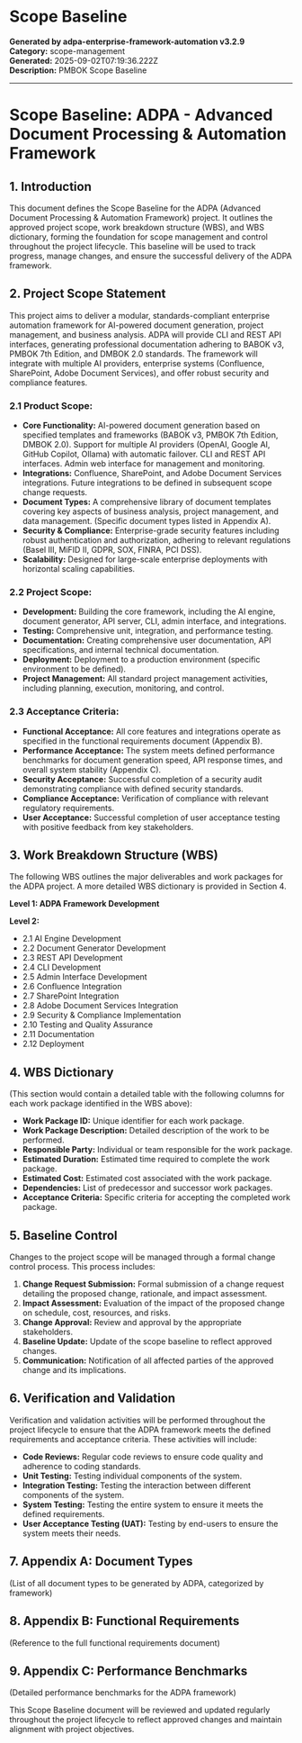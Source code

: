 # Scope Baseline

**Generated by adpa-enterprise-framework-automation v3.2.9**  
**Category:** scope-management  
**Generated:** 2025-09-02T07:19:36.222Z  
**Description:** PMBOK Scope Baseline

---

# Scope Baseline: ADPA - Advanced Document Processing & Automation Framework

## 1. Introduction

This document defines the Scope Baseline for the ADPA (Advanced Document Processing & Automation Framework) project.  It outlines the approved project scope, work breakdown structure (WBS), and WBS dictionary, forming the foundation for scope management and control throughout the project lifecycle.  This baseline will be used to track progress, manage changes, and ensure the successful delivery of the ADPA framework.

## 2. Project Scope Statement

This project aims to deliver a modular, standards-compliant enterprise automation framework for AI-powered document generation, project management, and business analysis.  ADPA will provide CLI and REST API interfaces, generating professional documentation adhering to BABOK v3, PMBOK 7th Edition, and DMBOK 2.0 standards.  The framework will integrate with multiple AI providers, enterprise systems (Confluence, SharePoint, Adobe Document Services), and offer robust security and compliance features.

### 2.1 Product Scope:

* **Core Functionality:** AI-powered document generation based on specified templates and frameworks (BABOK v3, PMBOK 7th Edition, DMBOK 2.0).  Support for multiple AI providers (OpenAI, Google AI, GitHub Copilot, Ollama) with automatic failover.  CLI and REST API interfaces.  Admin web interface for management and monitoring.
* **Integrations:**  Confluence, SharePoint, and Adobe Document Services integrations.  Future integrations to be defined in subsequent scope change requests.
* **Document Types:**  A comprehensive library of document templates covering key aspects of business analysis, project management, and data management.  (Specific document types listed in Appendix A).
* **Security & Compliance:**  Enterprise-grade security features including robust authentication and authorization, adhering to relevant regulations (Basel III, MiFID II, GDPR, SOX, FINRA, PCI DSS).
* **Scalability:**  Designed for large-scale enterprise deployments with horizontal scaling capabilities.

### 2.2 Project Scope:

* **Development:**  Building the core framework, including the AI engine, document generator, API server, CLI, admin interface, and integrations.
* **Testing:**  Comprehensive unit, integration, and performance testing.
* **Documentation:**  Creating comprehensive user documentation, API specifications, and internal technical documentation.
* **Deployment:**  Deployment to a production environment (specific environment to be defined).
* **Project Management:**  All standard project management activities, including planning, execution, monitoring, and control.

### 2.3  Acceptance Criteria:

* **Functional Acceptance:**  All core features and integrations operate as specified in the functional requirements document (Appendix B).
* **Performance Acceptance:**  The system meets defined performance benchmarks for document generation speed, API response times, and overall system stability (Appendix C).
* **Security Acceptance:**  Successful completion of a security audit demonstrating compliance with defined security standards.
* **Compliance Acceptance:**  Verification of compliance with relevant regulatory requirements.
* **User Acceptance:**  Successful completion of user acceptance testing with positive feedback from key stakeholders.


## 3. Work Breakdown Structure (WBS)

The following WBS outlines the major deliverables and work packages for the ADPA project.  A more detailed WBS dictionary is provided in Section 4.

**Level 1:  ADPA Framework Development**

**Level 2:**

* 2.1 AI Engine Development
* 2.2 Document Generator Development
* 2.3 REST API Development
* 2.4 CLI Development
* 2.5 Admin Interface Development
* 2.6 Confluence Integration
* 2.7 SharePoint Integration
* 2.8 Adobe Document Services Integration
* 2.9 Security & Compliance Implementation
* 2.10 Testing and Quality Assurance
* 2.11 Documentation
* 2.12 Deployment


## 4. WBS Dictionary

(This section would contain a detailed table with the following columns for each work package identified in the WBS above):

* **Work Package ID:**  Unique identifier for each work package.
* **Work Package Description:**  Detailed description of the work to be performed.
* **Responsible Party:**  Individual or team responsible for the work package.
* **Estimated Duration:**  Estimated time required to complete the work package.
* **Estimated Cost:**  Estimated cost associated with the work package.
* **Dependencies:**  List of predecessor and successor work packages.
* **Acceptance Criteria:**  Specific criteria for accepting the completed work package.


## 5. Baseline Control

Changes to the project scope will be managed through a formal change control process.  This process includes:

1. **Change Request Submission:**  Formal submission of a change request detailing the proposed change, rationale, and impact assessment.
2. **Impact Assessment:**  Evaluation of the impact of the proposed change on schedule, cost, resources, and risks.
3. **Change Approval:**  Review and approval by the appropriate stakeholders.
4. **Baseline Update:**  Update of the scope baseline to reflect approved changes.
5. **Communication:**  Notification of all affected parties of the approved change and its implications.

## 6. Verification and Validation

Verification and validation activities will be performed throughout the project lifecycle to ensure that the ADPA framework meets the defined requirements and acceptance criteria.  These activities will include:

* **Code Reviews:**  Regular code reviews to ensure code quality and adherence to coding standards.
* **Unit Testing:**  Testing individual components of the system.
* **Integration Testing:**  Testing the interaction between different components of the system.
* **System Testing:**  Testing the entire system to ensure it meets the defined requirements.
* **User Acceptance Testing (UAT):**  Testing by end-users to ensure the system meets their needs.


## 7. Appendix A: Document Types

(List of all document types to be generated by ADPA, categorized by framework)

## 8. Appendix B: Functional Requirements

(Reference to the full functional requirements document)

## 9. Appendix C: Performance Benchmarks

(Detailed performance benchmarks for the ADPA framework)


This Scope Baseline document will be reviewed and updated regularly throughout the project lifecycle to reflect approved changes and maintain alignment with project objectives.
